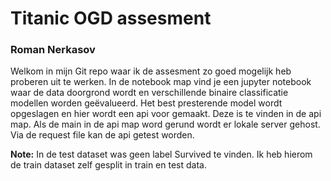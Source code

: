 # Titanic OGD assesment
### Roman Nerkasov

Welkom in mijn Git repo waar ik de assesment zo goed mogelijk heb proberen uit te werken.
In de notebook map vind je een jupyter notebook waar de data doorgrond wordt en verschillende binaire classificatie modellen worden geëvalueerd. Het best presterende model wordt opgeslagen en hier wordt een api voor gemaakt. Deze is te vinden in de api map. Als de main in de api map word gerund wordt er lokale server gehost. Via de request file kan de api getest worden.

**Note:** In de test dataset was geen label Survived te vinden. Ik heb hierom de train dataset zelf gesplit in train en test data.

